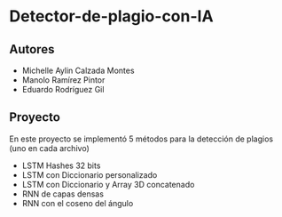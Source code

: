 # Detector-de-plagio-con-IA

## Autores
- Michelle Aylin Calzada Montes
- Manolo Ramírez Pintor
- Eduardo Rodríguez Gil

## Proyecto
En este proyecto se implementó 5 métodos para la detección de plagios (uno en cada archivo)
- LSTM Hashes 32 bits
- LSTM con Diccionario personalizado
- LSTM con Diccionario y Array 3D concatenado
- RNN de capas densas
- RNN con el coseno del ángulo
